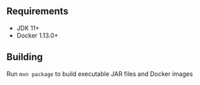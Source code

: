 ## Requirements
* JDK 11+
* Docker 1.13.0+

## Building
Run `mvn package` to build executable JAR files and Docker images
